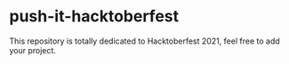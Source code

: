 # push-it-hacktoberfest
This repository is totally dedicated to Hacktoberfest 2021, feel free to add your project.
